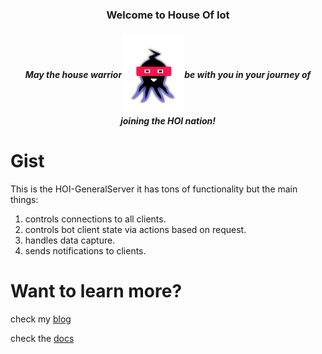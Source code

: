 
<h3 align= "center"> Welcome to House Of Iot <h3/>
<h5 align = "center">May the house warrior<img align = "center" width = "100px" src= "https://github.com/House-of-IoT/HOI-WebClient/blob/master/Frontend/src/Img/bot.png"/>be with you in your journey of joining the HOI nation!</h5>
  
  
  
# Gist
 This is the HOI-GeneralServer it has tons of functionality but the main things: 
  
  1. controls connections to all clients.
  2. controls bot client state via actions based on request.
  3. handles data capture.
  4. sends notifications to clients.

# Want to learn more? 
check my [blog](https://dev.to/ronaldthenerdsuperuser/what-is-house-of-iot-4jm4)
  
check the [docs](https://github.com/House-of-IoT/HOI-GeneralServer/tree/master/Docs)
  
  
  
  

